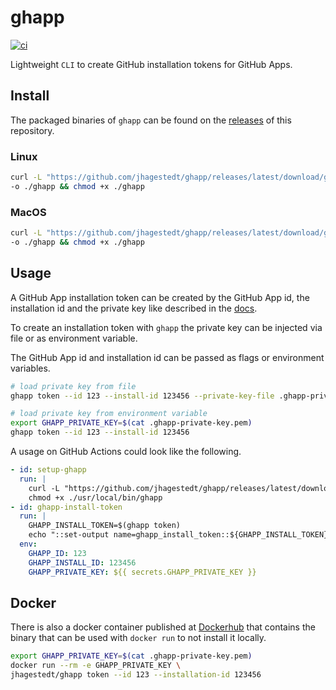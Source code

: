 # ghapp

[![ci](https://github.com/jhagestedt/ghapp/actions/workflows/ci.yml/badge.svg)](https://github.com/jhagestedt/ghapp/actions/workflows/ci.yml)

Lightweight `CLI` to create GitHub installation tokens for GitHub Apps.

## Install

The packaged binaries of `ghapp` can be found on the [releases](https://github.com/jhagestedt/ghapp/releases) of this repository.

### Linux

```bash
curl -L "https://github.com/jhagestedt/ghapp/releases/latest/download/ghapp_linux_amd64" \
-o ./ghapp && chmod +x ./ghapp
```

### MacOS

```bash
curl -L "https://github.com/jhagestedt/ghapp/releases/latest/download/ghapp_darwin_amd64" \
-o ./ghapp && chmod +x ./ghapp
```

## Usage

A GitHub App installation token can be created by the GitHub App id, the installation id and the private key like described in the [docs](https://docs.github.com/en/developers/apps/building-github-apps/authenticating-with-github-apps).

To create an installation token with `ghapp` the private key can be injected via file or as environment variable.

The GitHub App id and installation id can be passed as flags or environment variables.

```bash
# load private key from file
ghapp token --id 123 --install-id 123456 --private-key-file .ghapp-private-key.pem

# load private key from environment variable
export GHAPP_PRIVATE_KEY=$(cat .ghapp-private-key.pem)
ghapp token --id 123 --install-id 123456
```

A usage on GitHub Actions could look like the following.

```yaml
- id: setup-ghapp
  run: |
    curl -L "https://github.com/jhagestedt/ghapp/releases/latest/download/ghapp_linux_amd64" -o ./usr/local/bin/ghapp
    chmod +x ./usr/local/bin/ghapp
- id: ghapp-install-token
  run: |
    GHAPP_INSTALL_TOKEN=$(ghapp token)
    echo "::set-output name=ghapp_install_token::${GHAPP_INSTALL_TOKEN}"
  env:
    GHAPP_ID: 123
    GHAPP_INSTALL_ID: 123456
    GHAPP_PRIVATE_KEY: ${{ secrets.GHAPP_PRIVATE_KEY }}
```

## Docker

There is also a docker container published at [Dockerhub](https://hub.docker.com/repository/docker/jhagestedt/ghapp) that contains the binary that can be used with `docker run` to not install it locally.

```bash
export GHAPP_PRIVATE_KEY=$(cat .ghapp-private-key.pem)
docker run --rm -e GHAPP_PRIVATE_KEY \
jhagestedt/ghapp token --id 123 --installation-id 123456
```
